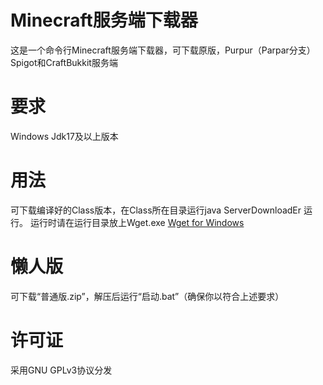 # Minecraft服务端下载器
这是一个命令行Minecraft服务端下载器，可下载原版，Purpur（Parpar分支）Spigot和CraftBukkit服务端
# 要求
Windows Jdk17及以上版本
# 用法
可下载编译好的Class版本，在Class所在目录运行java ServerDownloadEr 运行。
运行时请在运行目录放上Wget.exe
[Wget for Windows](https://github.com/webfolderio/wget-windows)
# 懒人版
可下载“普通版.zip”，解压后运行“启动.bat”（确保你以符合上述要求）
# 许可证
采用GNU GPLv3协议分发

